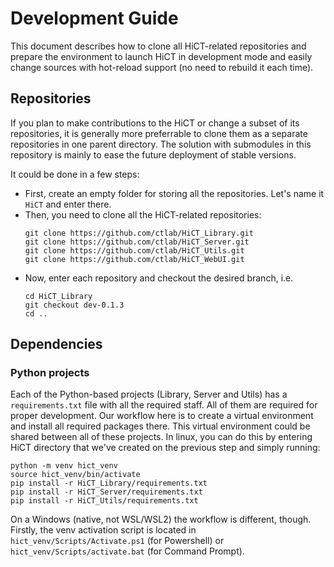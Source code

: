 # Development Guide
This document describes how to clone all HiCT-related repositories and prepare the environment to launch HiCT in development mode and easily change sources with hot-reload support (no need to rebuild it each time).


## Repositories
If you plan to make contributions to the HiCT or change a subset of its repositories, it is generally more preferrable to clone them as a separate repositories in one parent directory. The solution with submodules in this repository is mainly to ease the future deployment of stable versions.

It could be done in a few steps:
* First, create an empty folder for storing all the repositories. Let's name it `HiCT` and enter there.
* Then, you need to clone all the HiCT-related repositories:
  ```
  git clone https://github.com/ctlab/HiCT_Library.git
  git clone https://github.com/ctlab/HiCT_Server.git
  git clone https://github.com/ctlab/HiCT_Utils.git
  git clone https://github.com/ctlab/HiCT_WebUI.git
  ```
* Now, enter each repository and checkout the desired branch, i.e. 
  ```
  cd HiCT_Library
  git checkout dev-0.1.3
  cd ..
  ```
## Dependencies

### Python projects
Each of the Python-based projects (Library, Server and Utils) has a `requirements.txt` file with all the required staff. All of them are required for proper development. Our workflow here is to create a virtual environment and install all required packages there. This virtual environment could be shared between all of these projects. In linux, you can do this by entering HiCT directory that we've created on the previous step and simply running:
```
python -m venv hict_venv
source hict_venv/bin/activate
pip install -r HiCT_Library/requirements.txt
pip install -r HiCT_Server/requirements.txt
pip install -r HiCT_Utils/requirements.txt
```

On a Windows (native, not WSL/WSL2) the workflow is different, though. Firstly, the venv activation script is located in `hict_venv/Scripts/Activate.ps1` (for Powershell) or `hict_venv/Scripts/activate.bat` (for Command Prompt).
